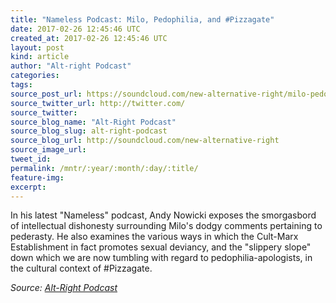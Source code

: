 ```yaml
---
title: "Nameless Podcast: Milo, Pedophilia, and #Pizzagate"
date: 2017-02-26 12:45:46 UTC
created_at: 2017-02-26 12:45:46 UTC
layout: post
kind: article
author: "Alt-right Podcast"
categories: 
tags: 
source_post_url: https://soundcloud.com/new-alternative-right/milo-pedophilia-and-pizzagate
source_twitter_url: http://twitter.com/
source_twitter: 
source_blog_name: "Alt-Right Podcast"
source_blog_slug: alt-right-podcast
source_blog_url: http://soundcloud.com/new-alternative-right
source_image_url: 
tweet_id:
permalink: /mntr/:year/:month/:day/:title/
feature-img: 
excerpt:
---
```

In his latest "Nameless" podcast, Andy Nowicki exposes the smorgasbord of intellectual dishonesty surrounding Milo's dodgy comments pertaining to pederasty. He also examines the various ways in which the Cult-Marx Establishment in fact promotes sexual deviancy, and the "slippery slope" down which we are now tumbling with regard to pedophilia-apologists, in the cultural context of #Pizzagate.<div class="">
    <i>Source: <a href="http://soundcloud.com/new-alternative-right">Alt-Right Podcast</a></i>
</div>
